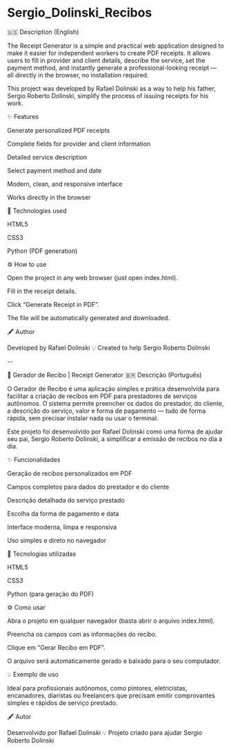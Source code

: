 # Sergio_Dolinski_Recibos
🇺🇸 Description (English)

The Receipt Generator is a simple and practical web application designed to make it easier for independent workers to create PDF receipts.
It allows users to fill in provider and client details, describe the service, set the payment method, and instantly generate a professional-looking receipt — all directly in the browser, no installation required.

This project was developed by Rafael Dolinski as a way to help his father, Sergio Roberto Dolinski, simplify the process of issuing receipts for his work.

✨ Features

Generate personalized PDF receipts

Complete fields for provider and client information

Detailed service description

Select payment method and date

Modern, clean, and responsive interface

Works directly in the browser

🧠 Technologies used

HTML5

CSS3

Python (PDF generation)

⚙️ How to use

Open the project in any web browser (just open index.html).

Fill in the receipt details.

Click “Generate Receipt in PDF”.

The file will be automatically generated and downloaded.

🖋️ Author

Developed by Rafael Dolinski
💡 Created to help Sergio Roberto Dolinski

--

🧾 Gerador de Recibo | Receipt Generator
🇧🇷 Descrição (Português)

O Gerador de Recibo é uma aplicação simples e prática desenvolvida para facilitar a criação de recibos em PDF para prestadores de serviços autônomos.
O sistema permite preencher os dados do prestador, do cliente, a descrição do serviço, valor e forma de pagamento — tudo de forma rápida, sem precisar instalar nada ou usar o terminal.

Este projeto foi desenvolvido por Rafael Dolinski como uma forma de ajudar seu pai, Sergio Roberto Dolinski, a simplificar a emissão de recibos no dia a dia.

✨ Funcionalidades

Geração de recibos personalizados em PDF

Campos completos para dados do prestador e do cliente

Descrição detalhada do serviço prestado

Escolha da forma de pagamento e data

Interface moderna, limpa e responsiva

Uso simples e direto no navegador

🧠 Tecnologias utilizadas

HTML5

CSS3

Python (para geração do PDF)

⚙️ Como usar

Abra o projeto em qualquer navegador (basta abrir o arquivo index.html).

Preencha os campos com as informações do recibo.

Clique em “Gerar Recibo em PDF”.

O arquivo será automaticamente gerado e baixado para o seu computador.

💡 Exemplo de uso

Ideal para profissionais autônomos, como pintores, eletricistas, encanadores, diaristas ou freelancers que precisam emitir comprovantes simples e rápidos de serviço prestado.

🖋️ Autor

Desenvolvido por Rafael Dolinski
💡 Projeto criado para ajudar Sergio Roberto Dolinski

